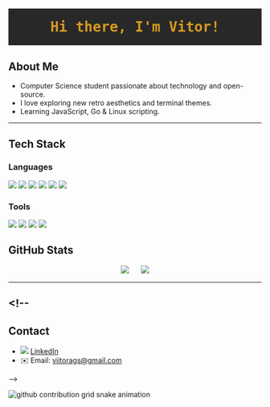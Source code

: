 <h1 align="center" style="color:#d79921;background:#282828;padding:20px 0;font-family:monospace;">
  Hi there, I'm Vitor!
</h1>

## About Me

- Computer Science student passionate about technology and open-source.
- I love exploring new retro aesthetics and terminal themes.
- Learning JavaScript, Go & Linux scripting.

---

## Tech Stack

### Languages

<p>
  <img src="https://img.shields.io/badge/JavaScript-282828?style=for-the-badge&logo=javascript&logoColor=fabd2f" />
  <img src="https://img.shields.io/badge/HTML5-282828?style=for-the-badge&logo=html5&logoColor=fb4934" />
  <img src="https://img.shields.io/badge/CSS3-282828?style=for-the-badge&logo=css&logoColor=83a598" />
  <img src="https://img.shields.io/badge/NodeJs-282828?style=for-the-badge&logo=nodedotjs&logoColor=a9b665" />
  <img src="https://img.shields.io/badge/Go-282828?style=for-the-badge&logo=go&logoColor=#7daea3" />
  <img src="https://img.shields.io/badge/PHP-282828?style=for-the-badge&logo=php&logoColor=#7daea3" />

 <!-- <img src="https://img.shields.io/badge/Python-282828?style=for-the-badge&logo=python&logoColor=d79921" /> -->
<!--   <img src="https://img.shields.io/badge/Linux-282828?style=for-the-badge&logo=linux&logoColor=b8bb26" /> -->
<!--  <img src="https://img.shields.io/badge/Lua-282828?style=for-the-badge&logo=lua&logoColor=458588" /> -->
<!-- <img src="https://img.shields.io/badge/C++-282828?style=for-the-badge&logo=c%2B%2B&logoColor=fe8019" /> -->
 <!-- <img src="https://img.shields.io/badge/C%23-282828?style=for-the-badge&logo=csharp&logoColor=b8bb26" /> -->
<!-- <img src="https://img.shields.io/badge/Java-282828?style=for-the-badge&logo=java&logoColor=d3869b" /> -->
<!-- <img src="https://img.shields.io/badge/Nix-282828?style=for-the-badge&logo=nixos&logoColor=8ec07c" /> -->
</p>

### Tools

<p>
    <img src="https://img.shields.io/badge/Neovim-282828?style=for-the-badge&logo=neovim&logoColor=b8bb26" />
      <img src="https://img.shields.io/badge/Git-282828?style=for-the-badge&logo=git" />
<img src="https://img.shields.io/badge/Github-Copilot-282828?style=for-the-badge&logo=githubcopilot"/>
  <img src="https://img.shields.io/badge/VsCode-282828?style=for-the-badge&logo=v&logoColor=#7daea3"/>
</p>

## GitHub Stats

<div align="center">
  <img src="https://github-readme-stats.vercel.app/api?username=viitorags&show_icons=true&theme=ayu-mirage" height="180px"/>
  &nbsp;&nbsp;&nbsp;&nbsp;
  <img src="https://github-readme-stats.vercel.app/api/top-langs/?username=viitorags&layout=compact&theme=ayu-mirage" height="200px"/>
</div>

---

<!-- ## Featured Projects -->

<!-- - [Catppuccin-Mocha-Mauve Dotfiles](https://github.com/viitorags/nixos-config)
  <samp>My personal Catppuccin-Mocha-Mauve and Hyprland themed setup for NixOs</samp> -->

## <!--

## Contact

- <img src="https://img.shields.io/badge/LinkedIn-282828?style=flat-square&logo=linkedin&logoColor=458588" /> [LinkedIn](https://www.linkedin.com/in/viitorags)
- ✉️ Email: viitorags@gmail.com

-->

<picture>
  <source media="(prefers-color-scheme: dark)" srcset="https://raw.githubusercontent.com/viitorags/viitorags/output/github-contribution-grid-snake-dark.svg">
  <source media="(prefers-color-scheme: light)" srcset="https://raw.githubusercontent.com/viitorags/viitorags/output/github-contribution-grid-snake.svg">
  <img alt="github contribution grid snake animation" src="https://raw.githubusercontent.com/viitorags/viitorags/output/github-contribution-grid-snake.svg">
</picture

---
